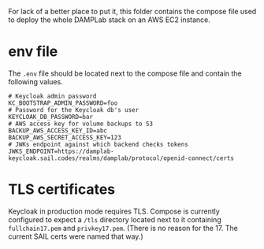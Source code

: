 For lack of a better place to put it, this folder contains the compose file used to deploy the whole DAMPLab stack on an AWS EC2 instance.

# env file

The `.env` file should be located next to the compose file and contain the following values.

```
# Keycloak admin password
KC_BOOTSTRAP_ADMIN_PASSWORD=foo
# Password for the Keycloak db's user
KEYCLOAK_DB_PASSWORD=bar
# AWS access key for volume backups to S3
BACKUP_AWS_ACCESS_KEY_ID=abc
BACKUP_AWS_SECRET_ACCESS_KEY=123
# JWKs endpoint against which backend checks tokens
JWKS_ENDPOINT=https://damplab-keycloak.sail.codes/realms/damplab/protocol/openid-connect/certs
```

# TLS certificates

Keycloak in production mode requires TLS. Compose is currently configured to expect a `/tls` directory located next to it containing `fullchain17.pem` and `privkey17.pem`. (There is no reason for the 17. The current SAIL certs were named that way.)
